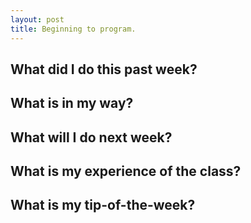```yaml
---
layout: post
title: Beginning to program.
---
```


## What did I do this past week?


## What is in my way?


## What will I do next week?


## What is my experience of the class?


## What is my tip-of-the-week?
